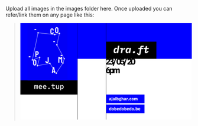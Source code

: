Upload all images in the images folder here. Once uploaded you can refer/link them on any page like this:

> ![alt text](/assets/images/download.png)
